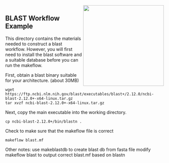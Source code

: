 <img align=right src=blast.png width=256>

BLAST Workflow Example
----------------------

This directory contains the materials needed to construct a blast workflow.
However, you will first need to install the blast software and a suitable
database before you can run the makeflow.


First, obtain a blast binary suitable for your architecture. (about 30MB)
```
wget https://ftp.ncbi.nlm.nih.gov/blast/executables/blast+/2.12.0/ncbi-blast-2.12.0+-x64-linux.tar.gz
tar xvzf ncbi-blast-2.12.0+-x64-linux.tar.gz
```

Next, copy the main executable into the working directory.
```
cp ncbi-blast-2.12.0+/bin/blastn .
```

Check to make sure that the makeflow file is correct

```
makeflow blast.mf
```

Other notes:
use makeblastdb to create blast db from fasta file
modify makeflow blast to output correct blast.mf based on blastn


